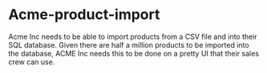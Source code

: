 # Acme-product-import
Acme Inc needs to be able to import products from a CSV file and into their SQL database. Given there are half a million products to be imported into the database, ACME Inc needs this to be done on a pretty UI that their sales crew can use.
